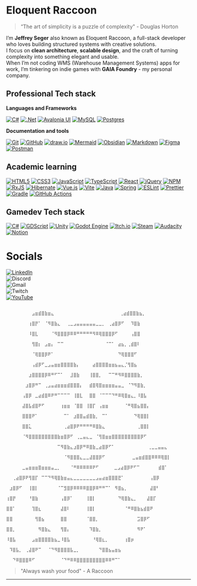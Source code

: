 <!-- 🦝 Eloquent Raccoon - GitHub Profile README -->


# Eloquent Raccoon
> “The art of simplicity is a puzzle of complexity" - Douglas Horton


I’m **Jeffrey Seger** also known as Eloquent Raccoon, a full-stack developer who loves building structured systems with creative solutions.  
I focus on **clean architecture**, **scalable design**, and the craft of turning complexity into something elegant and usable.  
When I’m not coding WMS (Warehouse Management Systems) apps for work, I’m tinkering on indie games with **GAIA Foundry** - my personal company.


## Professional Tech stack

**Languages and Frameworks**

[![C#](https://img.shields.io/badge/c%23-%23239120.svg?style=for-the-badge&logo=csharp&logoColor=white)](https://en.wikipedia.org/wiki/C_Sharp_(programming_language))
[![.Net](https://img.shields.io/badge/.NET-5C2D91?style=for-the-badge&logo=.net&logoColor=white)](https://dotnet.microsoft.com/en-us/)
[![Avalonia UI](https://img.shields.io/badge/Avalonia-7C3AED?style=for-the-badge&logo=AvaloniaUI&logoColor=white)](https://avaloniaui.net/)
[![MySQL](https://img.shields.io/badge/mysql-4479A1.svg?style=for-the-badge&logo=mysql&logoColor=white)](https://www.mysql.com/)
[![Postgres](https://img.shields.io/badge/postgres-%23316192.svg?style=for-the-badge&logo=postgresql&logoColor=white)](https://www.postgresql.org/)

**Documentation and tools**

[![Git](https://img.shields.io/badge/git-%23F05033.svg?style=for-the-badge&logo=git&logoColor=white)](https://git-scm.com/)
[![GitHub](https://img.shields.io/badge/github-%23121011.svg?style=for-the-badge&logo=github&logoColor=white)](https://github.com/)
[![draw.io](https://img.shields.io/badge/draw.io-F08705?style=for-the-badge&logo=diagrams.net&logoColor=white)](https://diagrams.net)
[![Mermaid](https://img.shields.io/badge/MermaidJS-0094A3?style=for-the-badge&logo=mermaid&logoColor=white)](https://mermaid.js.org/)
[![Obsidian](https://img.shields.io/badge/Obsidian-%23483699.svg?style=for-the-badge&logo=obsidian&logoColor=white)](https://obsidian.md/)
[![Markdown](https://img.shields.io/badge/markdown-%23000000.svg?style=for-the-badge&logo=markdown&logoColor=white)](https://www.markdownguide.org/)
[![Figma](https://img.shields.io/badge/figma-%23F24E1E.svg?style=for-the-badge&logo=figma&logoColor=white)](https://www.figma.com/)
[![Postman](https://img.shields.io/badge/Postman-FF6C37?style=for-the-badge&logo=postman&logoColor=white)](https://www.postman.com/)

## Academic learning

[![HTML5](https://img.shields.io/badge/html5-%23E34F26.svg?style=for-the-badge&logo=html5&logoColor=white)](https://en.wikipedia.org/wiki/HTML)
[![CSS3](https://img.shields.io/badge/css3-%231572B6.svg?style=for-the-badge&logo=css3&logoColor=white)](https://en.wikipedia.org/wiki/CSS)
[![JavaScript](https://img.shields.io/badge/JavaScript-F7DF1E?style=for-the-badge&logo=JavaScript&logoColor=white)](https://en.wikipedia.org/wiki/JavaScript)
[![TypeScript](https://img.shields.io/badge/typescript-%23007ACC.svg?style=for-the-badge&logo=typescript&logoColor=white)](https://www.typescriptlang.org/)
[![React](https://img.shields.io/badge/react-%2320232a.svg?style=for-the-badge&logo=react&logoColor=%2361DAFB)](https://react.dev/)
[![jQuery](https://img.shields.io/badge/jquery-%230769AD.svg?style=for-the-badge&logo=jquery&logoColor=white)](https://jquery.com/)
[![NPM](https://img.shields.io/badge/NPM-%23CB3837.svg?style=for-the-badge&logo=npm&logoColor=white)](https://www.npmjs.com/)
[![RxJS](https://img.shields.io/badge/rxjs-%23B7178C.svg?style=for-the-badge&logo=reactivex&logoColor=white)](https://rxjs.dev/)
[![Hibernate](https://img.shields.io/badge/Hibernate-59666C?style=for-the-badge&logo=Hibernate&logoColor=white)](https://hibernate.org/)
[![Vue.js](https://img.shields.io/badge/vuejs-%2335495e.svg?style=for-the-badge&logo=vuedotjs&logoColor=%234FC08D)](https://vuejs.org/)
[![Vite](https://img.shields.io/badge/vite-%23646CFF.svg?style=for-the-badge&logo=vite&logoColor=white)](https://vite.dev/)
[![Java](https://img.shields.io/badge/java-%23ED8B00.svg?style=for-the-badge&logo=openjdk&logoColor=white)](https://www.java.com/en/)
[![Spring](https://img.shields.io/badge/spring-%236DB33F.svg?style=for-the-badge&logo=spring&logoColor=white)](https://spring.io/)
[![ESLint](https://img.shields.io/badge/ESLint-4B3263?style=for-the-badge&logo=eslint&logoColor=white)](https://eslint.org/)
[![Prettier](https://img.shields.io/badge/prettier-%23F7B93E.svg?style=for-the-badge&logo=prettier&logoColor=black)](https://prettier.io/)
[![Gradle](https://img.shields.io/badge/Gradle-02303A.svg?style=for-the-badge&logo=Gradle&logoColor=white)](https://gradle.org/)
[![GitHub Actions](https://img.shields.io/badge/github%20actions-%232671E5.svg?style=for-the-badge&logo=githubactions&logoColor=white)](https://github.com/features/actions)



## Gamedev Tech stack
[![C#](https://img.shields.io/badge/c%23-%23239120.svg?style=for-the-badge&logo=csharp&logoColor=white)](https://en.wikipedia.org/wiki/C_Sharp_(programming_language))
[![GDScript](https://img.shields.io/badge/GDScript-%2374267B.svg?style=for-the-badge&logo=godotengine&logoColor=white)](https://docs.godotengine.org/en/stable/tutorials/scripting/gdscript/index.html)
[![Unity](https://img.shields.io/badge/unity-%23000000.svg?style=for-the-badge&logo=unity&logoColor=white)](http://www.unity.com)
[![Godot Engine](https://img.shields.io/badge/GODOT-%23FFFFFF.svg?style=for-the-badge&logo=godot-engine)](https://godotengine.org/)
[![Itch.io](https://img.shields.io/badge/Itch-%23FF0B34.svg?style=for-the-badge&logo=Itch.io&logoColor=white)](http://www.itch.io)
[![Steam](https://img.shields.io/badge/steam-%23000000.svg?style=for-the-badge&logo=steam&logoColor=white)](http://www.steam.com)
[![Audacity](https://img.shields.io/badge/Audacity-0000CC?style=for-the-badge&logo=audacity&logoColor=white)](https://www.audacityteam.org/)
[![Notion](https://img.shields.io/badge/Notion-%23000000.svg?style=for-the-badge&logo=notion&logoColor=white)](https://www.notion.so)


# **Socials**

[![LinkedIn](https://img.shields.io/badge/linkedin-%230077B5.svg?style=for-the-badge&logo=linkedin&logoColor=white)](https://www.linkedin.com/in/jeffrey-seger/)  
![Discord](https://img.shields.io/badge/Discord-%235865F2.svg?style=for-the-badge&logo=discord&logoColor=white)  
![Gmail](https://img.shields.io/badge/Gmail-D14836?style=for-the-badge&logo=gmail&logoColor=white)  
![Twitch](https://img.shields.io/badge/Twitch-%239146FF.svg?style=for-the-badge&logo=Twitch&logoColor=white)  
[![YouTube](https://img.shields.io/badge/YouTube-%23FF0000.svg?style=for-the-badge&logo=YouTube&logoColor=white)](https://www.youtube.com/@eloquentraccoon6795)  



```
                                ⠀⠀⠀⠀⠀⠀⠀⠀⣠⣶⣾⣿⣷⣶⣄⠀⠀⠀⠀⠀⠀⠀⠀⠀⠀⠀⠀⠀⠀⠀⠀⠀⠀⠀  ⢀⣴⣾⣿⣿⣷⣦⡀⠀⠀⠀⠀⠀⠀⠀
                                ⠀⠀⠀⠀⠀⠀⠀⢰⣿⡟⠁⠀⠈⠻⣿⣷⣄⠀⠀⢀⣀⣠⣤⣤⣤⣤⣤⣤⣀⣀⡀⠀⢀⣴⣿⡿⠋⠀⠀⠹⣿⣷⠀⠀⠀⠀⠀⠀⠀
                                ⠀⠀⠀⠀⠀⠀⠀⠸⣿⣇⠀⠀⠀⠀⠈⠻⣿⣿⣿⡿⠿⠿⠛⠛⠛⠛⠛⠻⠿⢿⣿⣿⣿⡿⠋⠀⠀⠀⠀⢠⣿⣿⠀⠀⠀⠀⠀⠀⠀
                                ⠀⠀⠀⠀⠀⠀⠀⠀⢻⣿⡆⠀⣠⣶⡄⠀⠉⠉⠀⠀⠀⠀⠀⠀⠀⠀⠀⠀⠀⠀⠀⠈⠉⠁⠀⣴⣦⡀⢀⣾⣿⠇⠀⠀⠀⠀⠀⠀⠀
                                ⠀⠀⠀⠀⠀⠀⠀⠀⠈⢿⣿⣿⡿⠟⠁⠀⠀⠀⠀⠀⠀⠀⠀⠀⠀⠀⠀⠀⠀⠀⠀⠀⠀⠀⠀⠙⢿⣿⣿⣿⠋⠀⠀⠀⠀⠀⠀⠀⠀
                                ⠀⠀⠀⠀⠀⠀⠀⠀⢠⣾⡿⠋⣀⣠⣤⣶⣶⣿⣿⣿⣿⣷⡄⠀⠀⠀⠀⣴⣿⣿⣿⣿⣶⣶⣦⣤⣄⡈⢻⣿⣦⠀⠀⠀⠀⠀⠀⠀⠀
                                ⠀⠀⠀⠀⠀⠀⠀⣰⣿⣿⣿⣿⡿⠿⠛⠋⠉⠁⠀⠀⣸⣿⣷⠀⠀⠀⢸⣿⣿⡀⠀⠀⠉⠉⠛⠻⠿⣿⣿⣿⣿⣷⡀⠀⠀⠀⠀⠀⠀
                                ⠀⠀⠀⠀⠀⠀⣰⣿⡿⠛⠉⠀⢀⣠⣤⣴⣶⣶⣶⣾⣿⣿⣿⡄⠀⠀⣾⣿⢿⣿⣶⣶⣶⣶⣤⣤⣀⠀⠈⠙⠻⣿⣷⡀⠀⠀⠀⠀⠀
                                ⠀⠀⠀⠀⠀⢠⣿⡿⠀⣀⣴⣾⣿⠿⠟⠛⠉⠉⠉⠉⠀⢸⣿⣇⠀⠀⣿⣿⠀⠈⠉⠉⠉⠙⠛⠿⢿⣿⣶⣄⡀⠸⣿⣧⠀⠀⠀⠀⠀
                                ⠀⠀⠀⠀⠀⣼⣿⣧⣾⣿⠟⠋⠀⠀⠀⠀⠀⢰⣶⣶⠀⠈⣿⣿⠀⢸⣿⡏⠀⢠⣶⣶⠀⠀⠀⠀⠀⠈⠛⢿⣿⣦⣿⣿⡄⠀⠀⠀⠀
                                ⠀⠀⠀⠀⠀⣿⣿⣿⠟⠁⠀⠀⠀⠀⠀⠀⠀⠀⠉⠁⠀⣰⣿⣿⣤⣾⣿⣷⡀⠀⠉⠁⠀⠀⠀⠀⠀⠀⠀⠀⠙⢿⣿⣿⡇⠀⠀⠀⠀
                                ⠀⠀⠀⠀⠀⣿⣿⣅⠀⠀⠀⠀⠀⠀⠀⠀⠀⠀⢀⣴⣿⡿⠟⠛⠛⠛⠛⠿⣿⣷⣄⠀⠀⠀⠀⠀⠀⠀⠀⠀⠀⢀⣿⣿⡇⠀⠀⠀⠀
                                ⠀⠀⠀⠀⠀⠈⠻⣿⣿⣿⣿⣿⣿⣿⣿⣿⣷⣶⣿⡿⠋⠀⢀⣀⣤⣄⣀⠀⠈⢻⣿⣶⣶⣿⣿⣿⣿⣿⣿⣿⣿⣿⡿⠋⠀⠀⠀⠀⠀
                                ⠀⠀⠀⠀⠀⠀⠀⠀⠀⠀⠀⠀⠀⠀⠀⠀⠉⠻⣿⣷⣄⣰⣿⡿⠛⠿⣿⣷⣀⣴⣿⡿⠋⠁⠀⠀⠀⠀⠀⠀⠀⠀   ⢀⣀⣀⣤⣤⣄⠀
                                ⠀⠀⠀⠀⠀⠀⠀⠀⠀⠀⠀⠀⠀⠀⠀⠀⠀⠀⠈⠻⣿⣿⣿⣄⣀⣀⣼⣿⣿⡿⠋⠀⠀⠀⠀⠀⠀   ⣀⣤⣶⣾⣿⣿⠿⠿⠿⢿⣿⡇
                                ⠀⠀⠀⠀⠀⣀⣤⣶⣶⣶⣿⣶⣶⣶⣤⣀⡀⠀⠀⠀⠈⠛⠿⠿⠿⠿⠿⠟⠋⠀⠀⠀⠀ ⣀⣠⣴⣿⡿⠟⠋⠉⠀⠀⠀⠀ ⠀⣾⣿⠁
                                ⠀⠀⢀⣴⣿⡿⠟⢻⣿⡏⠀⠉⠉⠙⠻⢿⣿⣷⣶⣤⣄⣀⣀⣀⣀⣀⣀⣀⣠⣤⣴⣶⣿⣿⣿⣟⠁⠀⠀⠀⠀⠀⠀⠀⠀⢠⣿⡿⠀
                                ⠀⣰⣿⡿⠋⠀⠀⢸⣿⡇⠀⠀⠀⠀⠀⠀⠈⠉⣻⣿⡿⠿⠿⠿⠿⣿⣿⡿⠿⠛⠛⠉⠁⠀⠻⣿⣦⡀⠀⠀⠀⠀⠀⠀⠀⣼⣿⠃⠀
                                ⢰⣿⡟⠀⠀⠀⠀⠘⣿⣷⠀⠀⠀⠀⠀⠀⠀⢠⣿⡿⠁⠀⠀⠀⠀⢸⣿⡇⠀⠀⠀⠀⠀⠀⠀⠙⢿⣿⣷⣄⡀⠀⠀⠀⣼⣿⡏⠀⠀
                                ⣿⣿⠁⠀⠀⠀⠀⠀⢹⣿⣆⠀⠀⠀⠀⠀⠀⣼⣿⠇⠀⠀⠀⠀⠀⢸⣿⡇⠀⠀⠀⠀⠀⠀⠀⠀⠀⠈⠛⠿⣿⣷⣦⣾⣿⠟⠀⠀⠀
                                ⣿⣿⠀⠀⠀⠀⠀⠀⠀⢻⣿⣦⠀⠀⠀⠀⠀⣿⣿⠀⠀⠀⠀⠀⠀⠈⣿⣿⡀⠀⠀⠀⠀⠀⠀⠀⠀⠀⠀⠀⠀⣩⣿⡿⠋⠀⠀⠀⠀
                                ⣿⣿⡀⠀⠀⠀⠀⠀⠀⠀⠻⣿⣷⣄⠀⠀⠀⢻⣿⡄⠀⠀⠀⠀⠀⠀⠹⣿⣷⡀⠀⠀⠀⠀⠀⠀⠀⠀⠀⠀⠀⠻⠟⠁⠀⠀⠀⠀⠀
                                ⠸⣿⣧⠀⠀⠀⠀⠀⣠⣶⣿⣿⣿⣿⣷⣦⣀⠸⣿⣧⠀⠀⠀⠀⠀⠀⠀⠘⢿⣿⣆⡀⠀⠀⠀⠀⠀⢰⣿⡶⠀⠀⠀⠀⠀⠀⠀⠀⠀
                                ⠀⠹⣿⣧⡀⠀⢀⣼⣿⠟⠉⠀⠀⠈⠙⠻⣿⣿⣿⣿⣧⣀⡀⠀⠀⠀⠀⠀⠀⠙⣿⣿⣦⣤⣶⣦⠀⠀⠀⠀⠀⠀⠀⠀⠀⠀⠀⠀⠀
                                ⠀⠀⠙⠿⣿⣿⣿⠿⠋⠀⠀⠀⠀⠀⠀⠀⠀⠈⠙⠛⠿⠿⣿⣿⣿⣿⣿⣿⣿⣿⣿⠿⠿⠛⠉⠁⠀⠀⠀
```
> "Always wash your food" - A Raccoon⠀⠀
---
